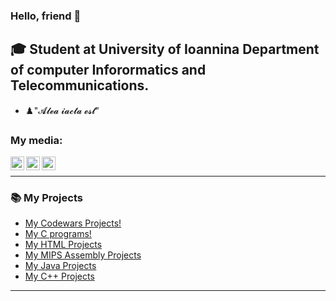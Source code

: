### Hello, friend  👋

## 🎓 Student at University of Ioannina Department of computer Inforormatics and Telecommunications.

- ♟️"𝓐𝓵𝓮𝓪 𝓲𝓪𝓬𝓽𝓪 𝓮𝓼𝓽"



### My media:

[<img align="left" alt="codeSTACKr | Facebook" width="22px" src="https://cdn.jsdelivr.net/npm/simple-icons@3.13.0/icons/github.svg" />][github]
[<img align="left" alt="codeSTACKr | Facebook" width="22px" src="https://cdn.jsdelivr.net/npm/simple-icons@3.13.0/icons/facebook.svg" />][facebook]
[<img align="left" alt="codeSTACKr | Instagram" width="22px" src="https://cdn.jsdelivr.net/npm/simple-icons@v3/icons/instagram.svg" />][instagram]

<br />


---



### 📚 My Projects

<!-- BLOG-POST-LIST:START -->
- [My Codewars Projects!](https://github.com/AlexandrosPanag/C---Project-Codewars)
- [My C programs!](https://github.com/AlexandrosPanag/My-C-Projects)
- [My HTML Projects](https://github.com/users/AlexandrosPanag/projects/3)
- [My MIPS Assembly Projects](https://github.com/AlexandrosPanag/My-MIPS-Assembly-Projects)
- [My Java Projects](https://github.com/users/AlexandrosPanag/projects/1)
- [My C++ Projects](https://github.com/users/AlexandrosPanag/projects/6)
<!-- BLOG-POST-LIST:END -->


---


[github]:https://github.com/AlexandrosPanag
[facebook]: https://www.facebook.com/AlexandrosPanag/
[instagram]: https://www.instagram.com/alex.panag/

